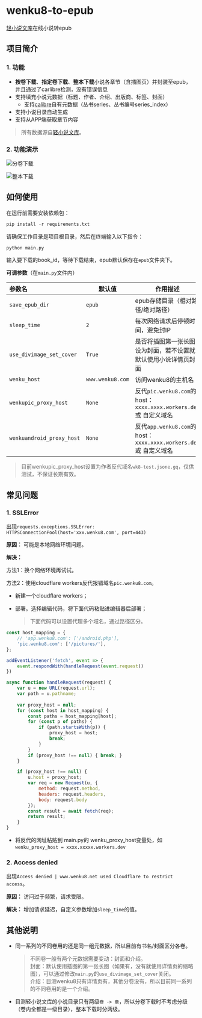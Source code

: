 # wenku8-to-epub

[轻小说文库](https://www.wenku8.net)在线小说转epub



## 项目简介

### 1. 功能

- **按卷下载**、**指定卷下载**、**整本下载**小说各章节（含插图页）并封装至epub，并且通过了carlibre检测，没有错误信息
- 支持填充小说元数据（标题、作者、介绍、出版商、标签、封面）
  - 支持[calibre](https://github.com/kovidgoyal/calibre)自有元数据（丛书series、丛书编号series_index）
- 支持小说目录自动生成
- 支持从APP端获取章节内容

> 所有数据源自[轻小说文库](https://www.wenku8.net/)。

### 2. 功能演示

![分卷下载](./screenshot/image-20240510170318408.png)

![整本下载](./screenshot/image-20240509114425897.png)



## 如何使用

在运行前需要安装依赖包：

```python
pip install -r requirements.txt
```

请确保工作目录是项目根目录，然后在终端输入以下指令：

```python
python main.py
```

输入要下载的book_id，等待下载结束，epub默认保存在`epub`文件夹下。



**可调参数**（在`main.py`文件内）

| 参数名                    | 默认值           | 作用描述                                                     |
| :------------------------ | ---------------- | ------------------------------------------------------------ |
| `save_epub_dir`           | `epub`           | epub存储目录（相对路径/绝对路径）                            |
| `sleep_time`              | `2`              | 每次网络请求后停顿时间，避免封IP                             |
| `use_divimage_set_cover`  | `True`           | 是否将插图第一张长图设为封面，若不设置就默认使用小说详情页封面 |
| `wenku_host`              | `www.wenku8.com` | 访问wenku8的主机名                                           |
| `wenkupic_proxy_host`     | `None`           | 反代`pic.wenku8.com`的host：`xxxx.xxxx.workers.dev` 或 自定义域名 |
| `wenkuandroid_proxy_host` | `None`           | 反代`app.wenku8.com`的host：`xxxx.xxxx.workers.dev` 或 自定义域名 |

> 目前wenkupic_proxy_host设置为作者反代域名`wk8-test.jsone.gq`，仅供测试，不保证长期有效。



## 常见问题

### 1. SSLError

出现`requests.exceptions.SSLError: HTTPSConnectionPool(host='xxx.wenku8.com', port=443)`

**原因：** 可能是本地网络环境问题。

**解决：**

方法1：换个网络环境再试试。

方法2：使用cloudflare workers反代报错域名`pic.wenku8.com`。

- 新建一个cloudflare workers；
- 部署。选择编辑代码，将下面代码粘贴进编辑器后部署；

  > 下面代码可以设置代理多个域名，通过路径区分。

```js
const host_mapping = {
    // 'app.wenku8.com': ['/android.php'],
    'pic.wenku8.com': ['/pictures/'],
};

addEventListener('fetch', event => {
    event.respondWith(handleRequest(event.request))
})

async function handleRequest(request) {
    var u = new URL(request.url);
    var path = u.pathname;
    
    var proxy_host = null;
    for (const host in host_mapping) {
        const paths = host_mapping[host];
        for (const p of paths) {
            if (path.startsWith(p)) {
                proxy_host = host;
                break;
            }
        }
        if (proxy_host !== null) { break; }
    }

    if (proxy_host !== null) {
        u.host = proxy_host;
        var req = new Request(u, {
            method: request.method,
            headers: request.headers,
            body: request.body
        });
        const result = await fetch(req);
        return result;
    }
}
```

- 将反代的网址粘贴到  main.py的 wenku_proxy_host变量处，如`wenku_proxy_host = xxxx.xxxxx.workers.dev`





### 2. Access denied

出现`Access denied | www.wenku8.net used Cloudflare to restrict access`。

**原因：** 访问过于频繁，请求受限。

**解决：** 增加请求延迟，自定义参数增加`sleep_time`的值。





## 其他说明

- 同一系列的不同卷用的还是同一组元数据，所以目前有书名/封面区分各卷。
  > 不同卷一般有两个元数据需要变动：封面和介绍。 <br>
  > 封面：默认使用插图的第一张长图（如果有，没有就使用详情页的缩略图），可以通过修改`main.py`的`use_divimage_set_cover`关闭。<br>
  > 介绍：目测wenku8只有详情页有，其他分卷没有，所以目前同一系列的不同卷用的是一个介绍。
- 目测轻小说文库的小说目录只有两级`卷 -> 章`，所以分卷下载时不考虑分级（卷内全都是一级目录），整本下载时分两级。



